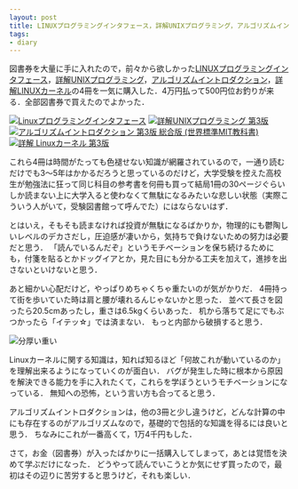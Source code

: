 ```yaml
---
layout: post
title: LINUXプログラミングインタフェース，詳解UNIXプログラミング，アルゴリズムイントロダクション，詳解LINUXカーネルを購入した
tags:
- diary
---
```

図書券を大量に手に入れたので，前々から欲しかった[LINUXプログラミングインタフェース](http://www.amazon.co.jp/exec/obidos/ASIN/487311585X/hifumiass-22/ref=nosim/)，[詳解UNIXプログラミング](http://www.amazon.co.jp/exec/obidos/ASIN/B00KRB9U8K/hifumiass-22/ref=nosim/)，[アルゴリズムイントロダクション](http://www.amazon.co.jp/exec/obidos/ASIN/476490408X/hifumiass-22/ref=nosim/)，[詳解LINUXカーネル](http://www.amazon.co.jp/exec/obidos/ASIN/487311313X/hifumiass-22/ref=nosim/)の4冊を一気に購入した．4万円払って500円位お釣りが来る．全部図書券で買えたのでよかった．

[![Linuxプログラミングインタフェース](http://ecx.images-amazon.com/images/I/51hm94xagHL._SL160_.jpg)](http://www.amazon.co.jp/exec/obidos/ASIN/487311585X/hifumiass-22/ref=nosim/)
[![詳解UNIXプログラミング 第3版](http://ecx.images-amazon.com/images/I/51L6CwNG11L._SL160_.jpg)](http://www.amazon.co.jp/exec/obidos/ASIN/B00KRB9U8K/hifumiass-22/ref=nosim/)
[![アルゴリズムイントロダクション 第3版 総合版 (世界標準MIT教科書)](http://ecx.images-amazon.com/images/I/513sTP14H%2BL._SL160_.jpg)](http://www.amazon.co.jp/exec/obidos/ASIN/476490408X/hifumiass-22/ref=nosim/)
[![詳解 Linuxカーネル 第3版](http://ecx.images-amazon.com/images/I/418I6s7Eq-L._SL160_.jpg)](http://www.amazon.co.jp/exec/obidos/ASIN/487311313X/hifumiass-22/ref=nosim/)

これら4冊は時間がたっても色褪せない知識が網羅されているので，一通り読むだけでも3〜5年はかかるだろうと思っているのだけど，大学受験を控えた高校生が勉強法に狂って同じ科目の参考書を何冊も買って結局1冊の30ページぐらいしか読まない上に大学入ると使わなくて無駄になるみたいな悲しい状態（実際こういう人がいて，受験図書館って呼んでた）にはならないはず．

とはいえ，そもそも読まなければ投資が無駄になるばかりか，物理的にも鬱陶しいレベルのデカさだし，圧迫感が凄いから，気持ちで負けないための努力は必要だと思う．
「読んでいるんだぞ」というモチベーションを保ち続けるためにも，付箋を貼るとかドッグイアとか，見た目にも分かる工夫を加えて，進捗を出さないといけないと思う．

あと細かい心配だけど，やっぱりめちゃくちゃ重たいのが気がかりだ．
4冊持って街を歩いていた時は肩と腰が壊れるんじゃないかと思った．
並べて長さを図ったら20.5cmあったし，重さは6.5kgくらいあった．
机から落ちて足にでもぶつかったら「イテッ☆」では済まない．
もっと内部から破損すると思う．

![分厚い重い](http://30d.jp/img/hfm/public/b59da5b7-9948-47e2-8ef3-739730f4bb85_large.jpg)

Linuxカーネルに関する知識は，知れば知るほど「何故これが動いているのか」を理解出来るようになっていくのが面白い．
バグが発生した時に根本から原因を解決できる能力を手に入れたくて，これらを学ぼうというモチベーションになっている．
無知への恐怖，という言い方も合ってると思う．

アルゴリズムイントロダクションは，他の3冊と少し違うけど，どんな計算の中にも存在するのがアルゴリズムなので，基礎的で包括的な知識を得るには良いと思う．
ちなみにこれが一番高くて，1万4千円もした．

さて，お金（図書券）が入ったばかりに一括購入してしまって，あとは覚悟を決めて学ぶだけになった．
どうやって読んでいこうとか気にせず買ったので，最初はその辺りに苦労すると思うけど，それも楽しい．
